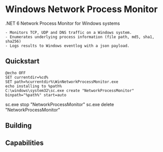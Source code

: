 # Windows Network Process Monitor

.NET 6 Network Process Monitor for Windows systems

	- Monitors TCP, UDP and DNS traffic on a Windows system.
	- Enumerates underlying process information (file path, md5, sha1, sha256)
	- Logs results to Windows eventlog with a json payload.



## Quickstart
```
@echo OFF
SET currentdir=%cd%
SET path=%currentdir%\WinNetworkProcessMonitor.exe
echo installing to %path%
C:\windows\system32\sc.exe create "NetworkProcessMonitor" binpath="%path%" start=auto
```

sc.exe stop "NetworkProcessMonitor" 
sc.exe delete "NetworkProcessMonitor" 


## Building


## Capabilities


